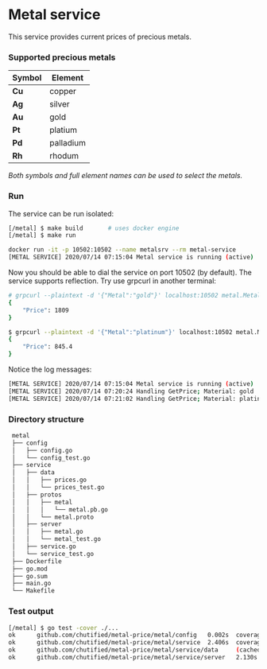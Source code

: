 # Metal service
This service provides current prices of precious metals.

### Supported precious metals
| **Symbol** | **Element** |
|------------|-------------|
| **Cu**  | copper |
| **Ag**  | silver |
| **Au**  | gold |
| **Pt**  | platium |
| **Pd**  | palladium |
| **Rh**  | rhodum |

*Both symbols and full element names can be used to select the metals.*


### Run
The service can be run isolated:
```bash
[/metal] $ make build       # uses docker engine
[/metal] $ make run

docker run -it -p 10502:10502 --name metalsrv --rm metal-service
[METAL SERVICE] 2020/07/14 07:15:04 Metal service is running (active)
```

Now you should be able to dial the service on port 10502 (by default). The service supports reflection. Try use grpcurl in another terminal:
```bash
# grpcurl --plaintext -d '{"Metal":"gold"}' localhost:10502 metal.Metal.GetPrice
{
    "Price": 1809
}

$ grpcurl --plaintext -d '{"Metal":"platinum"}' localhost:10502 metal.Metal.GetPrice
{
    "Price": 845.4
}
```

Notice the log messages:
```bash
[METAL SERVICE] 2020/07/14 07:15:04 Metal service is running (active)
[METAL SERVICE] 2020/07/14 07:20:24 Handling GetPrice; Material: gold
[METAL SERVICE] 2020/07/14 07:21:02 Handling GetPrice; Material: platinum
```

### Directory structure
```bash
 metal
 ├── config
 │   ├── config.go
 │   └── config_test.go
 ├── service
 │   ├── data
 │   │   ├── prices.go
 │   │   └── prices_test.go
 │   ├── protos
 │   │   ├── metal
 │   │   │   └── metal.pb.go
 │   │   └── metal.proto
 │   ├── server
 │   │   ├── metal.go
 │   │   └── metal_test.go
 │   ├── service.go
 │   └── service_test.go
 ├── Dockerfile
 ├── go.mod
 ├── go.sum
 ├── main.go
 └── Makefile
```

### Test output
```bash
[/metal] $ go test -cover ./...
ok      github.com/chutified/metal-price/metal/config   0.002s  coverage: 100.0% of statements
ok      github.com/chutified/metal-price/metal/service  2.406s  coverage: 100.0% of statements
ok      github.com/chutified/metal-price/metal/service/data     (cached)        coverage: 89.5% of statements
ok      github.com/chutified/metal-price/metal/service/server   2.130s  coverage: 100.0% of statements
```
